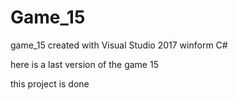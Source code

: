 # Game_15
game_15 created with Visual Studio 2017 winform C# 

here is a last version of the game 15

this project is done

